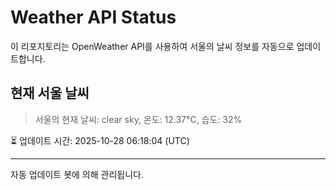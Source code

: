 
# Weather API Status

이 리포지토리는 OpenWeather API를 사용하여 서울의 날씨 정보를 자동으로 업데이트합니다.

## 현재 서울 날씨
> 서울의 현재 날씨: clear sky, 온도: 12.37°C, 습도: 32%

⏳ 업데이트 시간: 2025-10-28 06:18:04 (UTC)

---
자동 업데이트 봇에 의해 관리됩니다.
